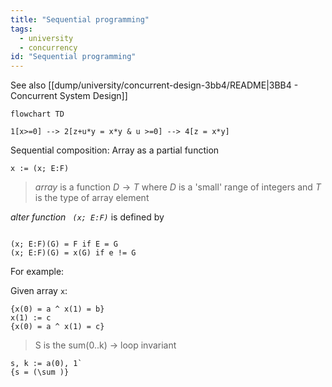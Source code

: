 ```yaml
---
title: "Sequential programming"
tags:
  - university
  - concurrency
id: "Sequential programming"
---
```

See also [[dump/university/concurrent-design-3bb4/README|3BB4 - Concurrent System Design]]

```mermaid
flowchart TD

1[x>=0] --> 2[z+u*y = x*y & u >=0] --> 4[z = x*y]
```

Sequential composition: Array as a partial function

```algorithm
x := (x; E:F)
```

> _array_ is a function $D \rightarrow T$ where $D$ is a 'small' range of integers and $T$ is the type of array element

_alter function ` (x; E:F)`_ is defined by

```algorithm

(x; E:F)(G) = F if E = G
(x; E:F)(G) = x(G) if e != G
```

For example:

Given array `x`:

```algorithm
{x(0) = a ^ x(1) = b}
x(1) := c
{x(0) = a ^ x(1) = c}
```

> S is the sum(0..k) -> loop invariant

```algorithm
s, k := a(0), 1`
{s = (\sum )}
```
